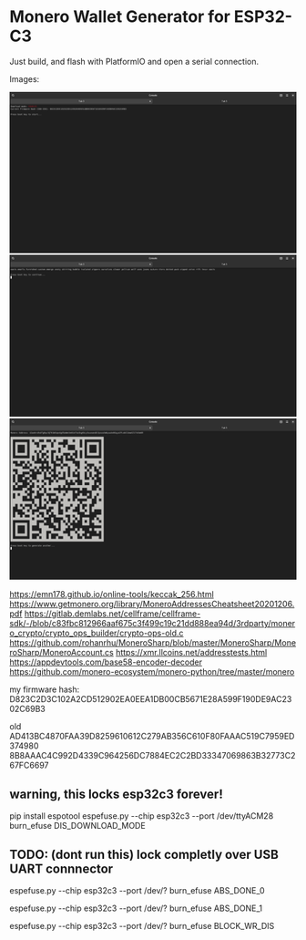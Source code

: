 # Monero Wallet Generator for ESP32-C3

Just build, and flash with PlatformIO and open a serial connection.

Images:

![Screenshot1](Screenshot1.png)
![Screenshot2](Screenshot2.png)
![Screenshot3](Screenshot3.png)

https://emn178.github.io/online-tools/keccak_256.html
https://www.getmonero.org/library/MoneroAddressesCheatsheet20201206.pdf
https://gitlab.demlabs.net/cellframe/cellframe-sdk/-/blob/c83fbc812966aaf675c3f499c19c21dd888ea94d/3rdparty/monero_crypto/crypto_ops_builder/crypto-ops-old.c
https://github.com/rohanrhu/MoneroSharp/blob/master/MoneroSharp/MoneroSharp/MoneroAccount.cs
https://xmr.llcoins.net/addresstests.html
https://appdevtools.com/base58-encoder-decoder
https://github.com/monero-ecosystem/monero-python/tree/master/monero

my firmware hash:
D823C2D3C102A2CD512902EA0EEA1DB00CB5671E28A599F190DE9AC2302C69B3

old
AD413BC4870FAA39D8259610612C279AB356C610F80FAAAC519C7959ED374980
8B8AAAC4C992D4339C964256DC7884EC2C2BD33347069863B32773C267FC6697

## warning, this locks esp32c3 forever!

pip install espotool
espefuse.py --chip esp32c3 --port /dev/ttyACM28 burn_efuse DIS_DOWNLOAD_MODE

## TODO: (dont run this) lock completly over USB UART connnector

espefuse.py --chip esp32c3 --port /dev/? burn_efuse ABS_DONE_0

espefuse.py --chip esp32c3 --port /dev/? burn_efuse ABS_DONE_1

espefuse.py --chip esp32c3 --port /dev/? burn_efuse BLOCK_WR_DIS

